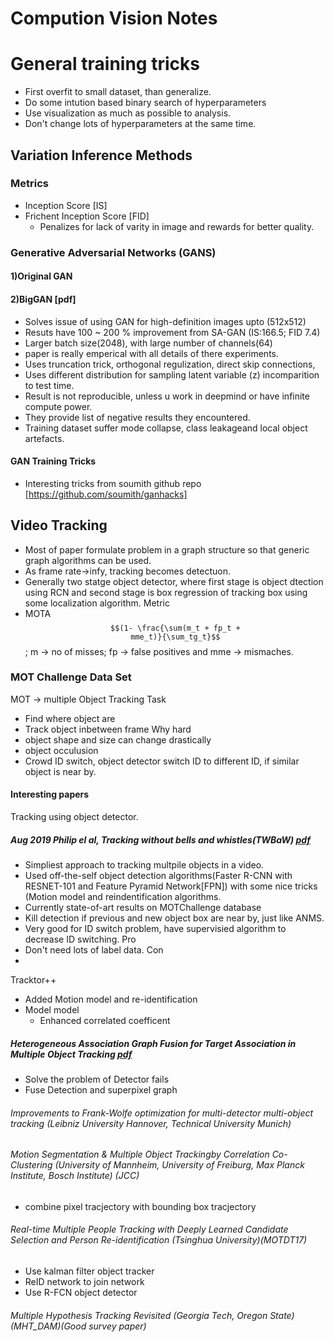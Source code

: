 # Compution Vision Notes

# General training tricks
+ First overfit to small dataset, than generalize.
+ Do some intution based binary search of hyperparameters
+ Use visualization as much as possible to analysis.
+ Don't change lots of hyperparameters at the same time.


## Variation Inference Methods

### Metrics
+ Inception Score [IS]
+ Frichent Inception Score [FID]
  - Penalizes for lack of varity in image and rewards for better quality.

### Generative Adversarial Networks (GANS)
#### 1)Original GAN

#### 2)BigGAN [pdf]
+ Solves issue of using GAN for high-definition images upto (512x512)
+ Resuts have 100 ~ 200 % improvement from SA-GAN (IS:166.5; FID 7.4)
+ Larger batch size(2048), with large number of channels(64)
+ paper is really emperical with all details of there experiments.
+ Uses truncation trick, orthogonal regulization, direct skip connections, 
+ Uses different distribution for sampling latent variable (z) incomparition to test time.
+ Result is not reproducible, unless u work in deepmind or have infinite compute power.
+ They provide list of negative results they encountered.
+ Training dataset suffer mode collapse, class leakageand local object artefacts.

#### GAN Training Tricks
+ Interesting tricks from soumith github repo [https://github.com/soumith/ganhacks]

## Video Tracking

+ Most of paper formulate problem in a graph structure so that generic graph algorithms can be used.
+ As frame rate->infy, tracking becomes detectuon.
+ Generally two statge object detector, where first stage is object dtection using RCN and second stage is box regression of tracking box using some localization algorithm.
Metric
+ MOTA <code>$$(1- \frac{\sum(m_t + fp_t + mme_t)}{\sum_tg_t}$$</code>; m -> no of misses; fp -> false positives and mme -> mismaches.

### MOT Challenge Data Set
MOT -> multiple Object Tracking
Task
+ Find where object are
+ Track object inbetween frame
Why hard
+ object shape and size can change drastically
+ object occulusion
+ Crowd ID switch, object detector switch ID to different ID, if similar object is near by.

#### Interesting papers

Tracking using object detector.

##### Aug 2019 Philip el al, Tracking without bells and whistles(TWBaW) [pdf](https://arxiv.org/pdf/1903.05625.pdf)
+ Simpliest approach to tracking multpile objects in a video.
+ Used off-the-self object detection algorithms(Faster R-CNN with RESNET-101 and Feature Pyramid Network[FPN]) with some nice tricks (Motion model and reindentification algorithms.
+ Currently state-of-art results on MOTChallenge database
+ Kill detection if previous and new object box are near by, just like ANMS.
+ Very good for ID switch problem, have supervisied algorithm to decrease ID switching.
Pro
+ Don't need lots of label data.
Con
+
Tracktor++
+ Added Motion model and re-identification 
+ Model model
  + Enhanced correlated coefficent


##### Heterogeneous Association Graph Fusion for Target Association in Multiple Object Tracking [pdf](https://ieeexplore.ieee.org/stamp/stamp.jsp?tp=&arnumber=8540450&tag=1)
+ Solve the problem of Detector fails
+ Fuse Detection and superpixel graph

###### Improvements to Frank-Wolfe optimization for multi-detector multi-object tracking (Leibniz University Hannover, Technical University Munich)

###### Motion Segmentation & Multiple Object Trackingby Correlation Co-Clustering (University of Mannheim, University of Freiburg, Max Planck Institute, Bosch Institute) (JCC)
+ combine pixel tracjectory with bounding box tracjectory

###### Real-time Multiple People Tracking with Deeply Learned Candidate Selection and Person Re-identification (Tsinghua University)(MOTDT17)
+ Use kalman filter object tracker
+ ReID network to join network
+ Use R-FCN object detector

###### Multiple Hypothesis Tracking Revisited (Georgia Tech, Oregon State)(MHT_DAM)(Good survey paper)






